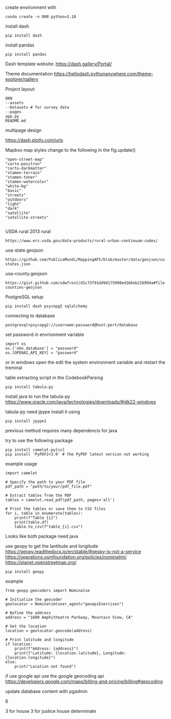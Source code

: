 create environment with 
```
conda create -n OKN python=3.10
```
install dash 
```
pip install dash 
```
install pandas
```
pip install pandas
```

Dash template website: https://dash.gallery/Portal/

Theme documentation
https://hellodash.pythonanywhere.com/theme-explorer/gallery

Project layout:
```
OKN
--assets
--Datasets # for survey data
--pages 
app.py
README.md
```

multipage design 

https://dash.plotly.com/urls

Mapbox map styles change to the following in the fig.update()
```
"open-street-map"
"carto-positron"
"carto-darkmatter"
"stamen-terrain"
"stamen-toner"
"stamen-watercolor"
"white-bg"
"basic"
"streets"
"outdoors"
"light"
"dark"
"satellite"
"satellite-streets"


```
USDA rural 2013 rural
```
https://www.ers.usda.gov/data-products/rural-urban-continuum-codes/
```

usa-state.geojson
```
https://github.com/PublicaMundi/MappingAPI/blob/master/data/geojson/us-states.json
```

usa-county.geojson
```
https://gist.github.com/sdwfrost/d1c73f91dd9d175998ed166eb216994a#file-counties-geojson
```


PostgreSQL setup
```
pip install dash psycopg2 sqlalchemy
```

connecting to database 
```
postgresql+psycopg2://username:password@host:port/database
```

set password in envrionment variable 
```
import os
os.['okn_database'] = "password"
os.[OPENAI_API_KEY] = "password"
```
or in windows open the edit the system environment variable and restart the treminal	


table extracting script in the CodebookParsing 
```
pip install tabula-py
```
install java to run the tabula-py
https://www.oracle.com/java/technologies/downloads/#jdk22-windows

tabula-py need jpype install it using 
```
pip install jpype1
```

previous method requires many dependencis for java 

try to use the following package
```
pip install camelot-py[cv]
pip install 'PyPDF2<3.0' # the PyPDF latest version not working

```
example usage
```
import camelot

# Specify the path to your PDF file
pdf_path = "path/to/your/pdf_file.pdf"

# Extract tables from the PDF
tables = camelot.read_pdf(pdf_path, pages='all')

# Print the tables or save them to CSV files
for i, table in enumerate(tables):
    print(f"Table {i}")
    print(table.df)
    table.to_csv(f"table_{i}.csv")
```
Looks like both package need java


use geopy to get the lantitude and longitude 
https://geopy.readthedocs.io/en/stable/#geopy-is-not-a-service
https://operations.osmfoundation.org/policies/nominatim/
https://planet.openstreetmap.org/
```
pip install geopy
```
example
```
from geopy.geocoders import Nominatim

# Initialize the geocoder
geolocator = Nominatim(user_agent="geoapiExercises")

# Define the address
address = "1600 Amphitheatre Parkway, Mountain View, CA"

# Get the location
location = geolocator.geocode(address)

# Print latitude and longitude
if location:
    print(f"Address: {address}")
    print(f"Latitude: {location.latitude}, Longitude: {location.longitude}")
else:
    print("Location not found")

```

if use google api use the google geocoding api 
https://developers.google.com/maps/billing-and-pricing/billing#geocoding



update database content with pgadmin 


6 

3 for house 3 for justice 
house determinate

